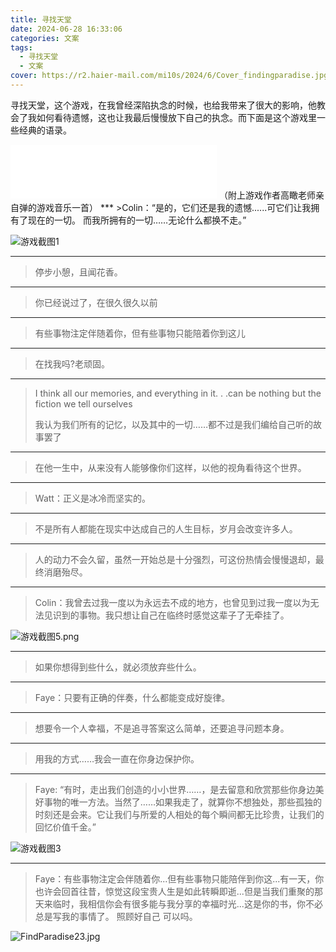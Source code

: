 ```yaml
---
title: 寻找天堂
date: 2024-06-28 16:33:06
categories: 文案
tags:
  - 寻找天堂
  - 文案
cover: https://r2.haier-mail.com/mi10s/2024/6/Cover_findingparadise.jpg
---
```

寻找天堂，这个游戏，在我曾经深陷执念的时候，也给我带来了很大的影响，他教会了我如何看待遗憾，这也让我最后慢慢放下自己的执念。而下面是这个游戏里一些经典的语录。<!--more-->
<iframe frameborder="no" border="0" marginwidth="0" marginheight="0" width=330 height=86 src="//music.163.com/outchain/player?type=2&id=1913118259&auto=0&height=66"></iframe>
（附上游戏作者高瞰老师亲自弹的游戏音乐一首）
***
>Colin：“是的，它们还是我的遗憾......可它们让我拥有了现在的一切。
而我所拥有的一切……无论什么都换不走。”

![游戏截图1](https://r2.haier-mail.com/mi10s/2024/6/IMG_20240628_165505.jpg)

***
>停步小憩，且闻花香。

***
>你已经说过了，在很久很久以前

***
>有些事物注定伴随着你，但有些事物只能陪着你到这儿

***
>在找我吗?老顽固。

***
>I think all our memories, and everything in it. . .can be nothing but the fiction we tell ourselves
>
>我认为我们所有的记忆，以及其中的一切……都不过是我们编给自己听的故事罢了

***
>在他一生中，从来没有人能够像你们这样，以他的视角看待这个世界。

***
>Watt：正义是冰冷而坚实的。

***
>不是所有人都能在现实中达成自己的人生目标，岁月会改变许多人。

***
>人的动力不会久留，虽然一开始总是十分强烈，可这份热情会慢慢退却，最终消磨殆尽。

***
>Colin：我曾去过我一度以为永远去不成的地方，也曾见到过我一度以为无法见识到的事物。我只想让自己在临终时感觉这辈子了无牵挂了。

![游戏截图5.png](https://r2.haier-mail.com/imghost/2024/06/屏幕截图(106).png)

***
>如果你想得到些什么，就必须放弃些什么。

***
>Faye：只要有正确的伴奏，什么都能变成好旋律。

***
>想要令一个人幸福，不是追寻答案这么简单，还要追寻问题本身。

***
>用我的方式……我会一直在你身边保护你。

***
>Faye: “有时，走出我们创造的小小世界……，是去留意和欣赏那些你身边美好事物的唯一方法。当然了……如果我走了，就算你不想独处，那些孤独的时刻还是会来。它让我们与所爱的人相处的每个瞬间都无比珍贵，让我们的回忆价值千金。”

![游戏截图3](https://r2.haier-mail.com/mi10s/2024/6/IMG_20240628_164255.jpg)

***
>Faye：有些事物注定会伴随着你...但有些事物只能陪伴到你这...有一天，你也许会回首往昔，惊觉这段宝贵人生是如此转瞬即逝...但是当我们重聚的那天来临时，我相信你会有很多能与我分享的幸福时光...这是你的书，你不必总是写我的事情了。
  照顾好自己 可以吗。

![FindParadise23.jpg](https://r2.haier-mail.com/mi10s/2024/6/FindParadise23.jpg)